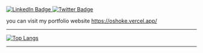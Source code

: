 

<div id="badges">
  <a href="https://www.linkedin.com/in/oshoke-oyati?lipi=urn%3Ali%3Apage%3Ad_flagship3_profile_view_base_contact_details%3B%2Bj2Ai186QgemFxoa1gfzrw%3D%3D">
    <img src="https://img.shields.io/badge/LinkedIn-blue?style=for-the-badge&logo=linkedin&logoColor=white" alt="LinkedIn Badge"/>
  </a>

  <a href="https://twitter.com/Airshokes">
    <img src="https://img.shields.io/badge/Twitter-blue?style=for-the-badge&logo=twitter&logoColor=white" alt="Twitter Badge"/>
  </a>
</div>

you can visit my portfolio website https://oshoke.vercel.app/

---



[![Top Langs](https://github-readme-stats.vercel.app/api/top-langs/?username=shokes&layout=compact&theme=vision-friendly-dark)](https://github.com/anuraghazra/github-readme-stats)


---

<!--
**shokes/shokes** is a ✨ _special_ ✨ repository because its `README.md` (this file) appears on your GitHub profile.


Here are some ideas to get you started:

- 🔭 I’m currently working on ...
- 🌱 I’m currently learning ReactJs...
- 👯 I’m looking to collaborate on ...
- 🤔 I’m looking for help with ...
- 💬 Ask me about ...
- 📫 How to reach me: +2348083594505
- ⚡ Fun fact: ...
-->
